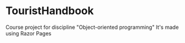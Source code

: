 # TouristHandbook
Course project for discipline "Object-oriented programming"
It's made using Razor Pages